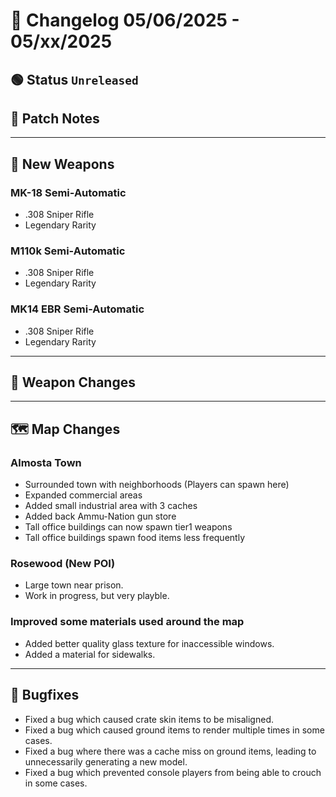 # 📑 Changelog 05/06/2025 - 05/xx/2025

## 🟢 Status `Unreleased`

## 💬 Patch Notes

________

## 🔫 New Weapons

### MK-18 Semi-Automatic 
- .308 Sniper Rifle
- Legendary Rarity

### M110k Semi-Automatic
- .308 Sniper Rifle
- Legendary Rarity

### MK14 EBR Semi-Automatic
- .308 Sniper Rifle
- Legendary Rarity

________

## 🔫 Weapon Changes



________

## 🗺️ Map Changes

### Almosta Town
- Surrounded town with neighborhoods (Players can spawn here)
- Expanded commercial areas
- Added small industrial area with 3 caches
- Added back Ammu-Nation gun store
- Tall office buildings can now spawn tier1 weapons
- Tall office buildings spawn food items less frequently

### Rosewood (New POI)
- Large town near prison.
- Work in progress, but very playble.

### Improved some materials used around the map
- Added better quality glass texture for inaccessible windows.
- Added a material for sidewalks.

________

## 🐛 Bugfixes
- Fixed a bug which caused crate skin items to be misaligned.
- Fixed a bug which caused ground items to render multiple times in some cases.
- Fixed a bug where there was a cache miss on ground items, leading to unnecessarily generating a new model.
- Fixed a bug which prevented console players from being able to crouch in some cases.
